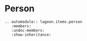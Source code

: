 # Person

```{eval-rst}
.. automodule:: lagoon.items.person
   :members:
   :undoc-members:
   :show-inheritance:
```